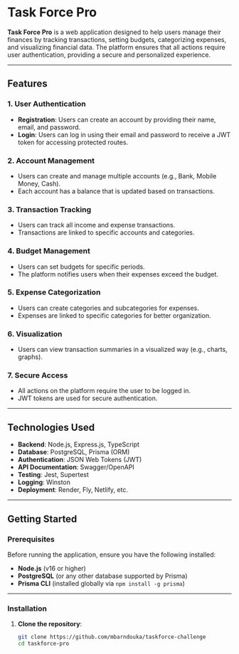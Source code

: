 # Task Force Pro

**Task Force Pro** is a web application designed to help users manage their finances by tracking transactions, setting budgets, categorizing expenses, and visualizing financial data. The platform ensures that all actions require user authentication, providing a secure and personalized experience.

---

## Features

### 1. **User Authentication**

- **Registration**: Users can create an account by providing their name, email, and password.
- **Login**: Users can log in using their email and password to receive a JWT token for accessing protected routes.

### 2. **Account Management**

- Users can create and manage multiple accounts (e.g., Bank, Mobile Money, Cash).
- Each account has a balance that is updated based on transactions.

### 3. **Transaction Tracking**

- Users can track all income and expense transactions.
- Transactions are linked to specific accounts and categories.

### 4. **Budget Management**

- Users can set budgets for specific periods.
- The platform notifies users when their expenses exceed the budget.

### 5. **Expense Categorization**

- Users can create categories and subcategories for expenses.
- Expenses are linked to specific categories for better organization.

### 6. **Visualization**

- Users can view transaction summaries in a visualized way (e.g., charts, graphs).

### 7. **Secure Access**

- All actions on the platform require the user to be logged in.
- JWT tokens are used for secure authentication.

---

## Technologies Used

- **Backend**: Node.js, Express.js, TypeScript
- **Database**: PostgreSQL, Prisma (ORM)
- **Authentication**: JSON Web Tokens (JWT)
- **API Documentation**: Swagger/OpenAPI
- **Testing**: Jest, Supertest
- **Logging**: Winston
- **Deployment**: Render, Fly, Netlify, etc.

---

## Getting Started

### Prerequisites

Before running the application, ensure you have the following installed:

- **Node.js** (v16 or higher)
- **PostgreSQL** (or any other database supported by Prisma)
- **Prisma CLI** (installed globally via `npm install -g prisma`)

---

### Installation

1. **Clone the repository**:
   ```bash
   git clone https://github.com/mbarndouka/taskforce-challenge
   cd taskforce-pro
   ```

